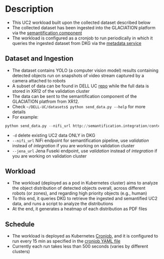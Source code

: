# Description
* This UC2 workload built upon the collected dataset described below
* The collected dataset has been ingested into the GLACIATION platform via the [semantification component](https://github.com/glaciation-heu/glaciation-semantification-service)
* The workload is configured as a cronjob to run periodically in which it queries the ingested dataset from DKG via the [metadata service](https://github.com/glaciation-heu/glaciation-metadata-service)

## Dataset and Ingestion 
* The dataset contains YOLO (a computer vision model) results containing detected objects run on snapshots of video stream captured by a camera attached to robots
* A subset of data can be found in DELL UC [repo](https://github.com/glaciation-heu/DELL-UC/tree/main/datasets) while the full data is stored in XR12 of the validation cluster
* The data can be sent to the semantification component of the GLACIATION platfrom from XR12.
* Check ```~/DELL-UC/datasets$ python send_data.py --help``` for more details
* For example:
```python
python send_data.py --nifi_url http://semantification.integration/contentListener --jena_url http://jena-fuseki.integration/slice -d
```
* ```-d``` delete existing UC2 data ONLY in DKG
* ```--nifi_url``` NiFi endpoint for semantification pipeline, use *validation* instead of *integration* if you are working on validation cluster
* ```--jena_url``` Jena Fuseki endpoint, use *validation* instead of *integration* if you are working on validation cluster

## Workload
* The workload (deployed as a pod in Kubernetes cluster) aims to analyze the object distribution of detected objects overall, across different robots (or zones), and regarding high priority objects (e.g., human)
* To this end, it queries DKG to retrieve the ingested and semantified UC2 data, and runs a script to analyze the distributions
* At the end, it generates a heatmap of each distribution as PDF files

## Schedule
* The workload is deployed as Kubernetes [Cronjob](https://kubernetes.io/docs/concepts/workloads/controllers/cron-jobs/), and it is configured to run every 15 min as specified in the [cronjob YAML file](https://github.com/glaciation-heu/glaciation-uc2-workload-service/blob/main/server/charts/server/templates/cronjob.yaml)
* Currently each run takes less than 500 seconds (varies by different clusters)
